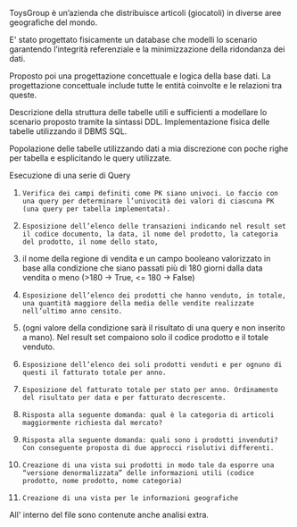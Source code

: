 ToysGroup è un’azienda che distribuisce articoli (giocatoli) in diverse aree geografiche del mondo. 


E' stato progettato fisicamente un database che modelli lo scenario garantendo l’integrità referenziale e la minimizzazione della ridondanza dei dati. 

Proposto poi una progettazione concettuale e logica della base dati. La progettazione concettuale include tutte le entità coinvolte e le relazioni tra queste.

Descrizione della struttura delle tabelle utili e sufficienti a modellare lo scenario proposto tramite la sintassi DDL. Implementazione fisica delle tabelle utilizzando il DBMS SQL.

Popolazione delle tabelle utilizzando dati a mia discrezione con poche righe per tabella e esplicitando le query utilizzate.

Esecuzione di una serie di Query

1)     Verifica dei campi definiti come PK siano univoci. Lo faccio con una query per determinare l’univocità dei valori di ciascuna PK (una query per tabella implementata).

2)     Esposizione dell’elenco delle transazioni indicando nel result set il codice documento, la data, il nome del prodotto, la categoria del prodotto, il nome dello stato,
3)  il nome della regione di vendita e un campo booleano valorizzato in base alla condizione che siano passati più di 180 giorni dalla data vendita o meno (>180 -> True, <= 180 -> False)

4)     Esposizione dell’elenco dei prodotti che hanno venduto, in totale, una quantità maggiore della media delle vendite realizzate nell’ultimo anno censito.
5) (ogni valore della condizione sarà il risultato di una query e non inserito a mano). Nel result set compaiono solo il codice prodotto e il totale venduto.

6)     Esposizione dell’elenco dei soli prodotti venduti e per ognuno di questi il fatturato totale per anno.

7)     Esposizione del fatturato totale per stato per anno. Ordinamento del risultato per data e per fatturato decrescente.

8)     Risposta alla seguente domanda: qual è la categoria di articoli maggiormente richiesta dal mercato?

9)     Risposta alla seguente domanda: quali sono i prodotti invenduti? Con conseguente proposta di due approcci risolutivi differenti.

10)     Creazione di una vista sui prodotti in modo tale da esporre una “versione denormalizzata” delle informazioni utili (codice prodotto, nome prodotto, nome categoria)

11)     Creazione di una vista per le informazioni geografiche


All' interno del file sono contenute anche analisi extra.
